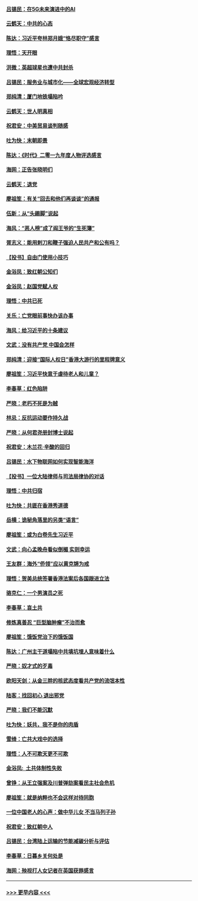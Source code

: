 #### [吕锡民：在5G未来演进中的AI](../pages/nsc993/n11730010.md?t=12190422) 
#### [云鹤天：中共的心态](../pages/nsc993/n11729906.md?t=12190422) 
#### [陈达：习近平夸林郑月娥“恪尽职守”感言](../pages/nsc993/n11729881.md?t=12190422) 
#### [理悟：天开眼](../pages/nsc993/n11729699.md?t=12190422) 
#### [洪微：英超球星也遭中共封杀](../pages/nsc993/n11727243.md?t=12190422) 
#### [吕锡民：服务业与城市化——全球宏观经济转型](../pages/nsc993/n11725845.md?t=12190422) 
#### [郑纯清：厦门地铁塌陷吟](../pages/nsc993/n11725813.md?t=12190422) 
#### [云鹤天：世人明真相](../pages/nsc993/n11725621.md?t=12190422) 
#### [祝君安：中美贸易谈判随感](../pages/nsc993/n11725609.md?t=12190422) 
#### [吐为快：末朝即景](../pages/nsc993/n11723365.md?t=12190422) 
#### [陈达：《时代》二零一九年度人物评选感言](../pages/nsc993/n11723337.md?t=12190422) 
#### [海网：正告张晓明们](../pages/nsc993/n11723228.md?t=12190422) 
#### [云鹤天：退党](../pages/nsc993/n11723056.md?t=12190422) 
#### [廖祖笙：有关“回去和他们再谈谈”的通报](../pages/nsc993/n11722442.md?t=12190422) 
#### [伍新：从“头踢脚”说起](../pages/nsc993/n11722429.md?t=12190422) 
#### [海风：“恶人榜”成了阎王爷的“生死簿”](../pages/nsc993/n11722272.md?t=12190422) 
#### [胥志义：能用剌刀和鞭子强迫人民共产和公有吗？](../pages/nsc993/n11720569.md?t=12190422) 
#### [【投书】自由门使用小技巧](../pages/nsc993/n11720180.md?t=12190422) 
#### [金浴凤：致红朝公知们](../pages/nsc993/n11720563.md?t=12190422) 
#### [金浴凤：赵国党赋人权](../pages/nsc993/n11720533.md?t=12190422) 
#### [理悟：中共已死](../pages/nsc993/n11720233.md?t=12190422) 
#### [关乐：亡党眼前事快办该办事](../pages/nsc993/n11719160.md?t=12190422) 
#### [海风：给习近平的十条建议](../pages/nsc993/n11717616.md?t=12190422) 
#### [文武：没有共产党 中国会怎样](../pages/nsc993/n11717584.md?t=12190422) 
#### [郑纯清：迎接“国际人权日”香港大游行的里程牌意义](../pages/nsc993/n11717417.md?t=12190422) 
#### [廖祖笙：习近平快意于虐待老人和儿童？](../pages/nsc993/n11715313.md?t=12190422) 
#### [李春草：红色陷阱](../pages/nsc993/n11715029.md?t=12190422) 
#### [严晓：老朽不死是为贼](../pages/nsc993/n11712910.md?t=12190422) 
#### [林忌：反抗运动要作持久战](../pages/nsc993/n11712623.md?t=12190422) 
#### [严晓：从何君尧册封博士说起](../pages/nsc993/n11712465.md?t=12190422) 
#### [祝君安：木兰花·辛酸的回归](../pages/nsc993/n11712381.md?t=12190422) 
#### [吕锡民：水下物联网如何实现智能海洋](../pages/nsc993/n11711158.md?t=12190422) 
#### [【投书】一位大陆律师与司法局律协的对话](../pages/nsc993/n11709675.md?t=12190422) 
#### [理悟：中共归宿](../pages/nsc993/n11710059.md?t=12190422) 
#### [吐为快：共匪在香港秀道德](../pages/nsc993/n11709979.md?t=12190422) 
#### [岳横：诡秘角落里的另类“语言”](../pages/nsc993/n11709792.md?t=12190422) 
#### [廖祖笙：或为白卷先生习近平](../pages/nsc993/n11708330.md?t=12190422) 
#### [文武：向心孟晚舟看似倒楣 实则幸运](../pages/nsc993/n11708236.md?t=12190422) 
#### [王友群：海外“侨领”应以黄克锵为戒](../pages/nsc993/n11706176.md?t=12190422) 
#### [理悟：贺美总统签署香港法案后各国跟进立法](../pages/nsc993/n11706853.md?t=12190422) 
#### [骆克仁：一个男演员之死](../pages/nsc993/n11706677.md?t=12190422) 
#### [李春草：哀土共](../pages/nsc993/n11706255.md?t=12190422) 
#### [修炼真善忍 “巨型脑肿瘤”不治而愈](../pages/nsc993/n11705340.md?t=12190422) 
#### [廖祖笙：饿饭党治下的饿饭国](../pages/nsc993/n11705085.md?t=12190422) 
#### [陈达：广州主干道塌陷中共填坑埋人意味着什么](../pages/nsc993/n11705046.md?t=12190422) 
#### [严晓：奴才式的歹毒](../pages/nsc993/n11704826.md?t=12190422) 
#### [欧阳天剑：从金三胖的核武态度看共产党的流氓本性](../pages/nsc993/n11702238.md?t=12190422) 
#### [陆客：找回初心 退出邪党](../pages/nsc993/n11702213.md?t=12190422) 
#### [严晓：我们不能沉默](../pages/nsc993/n11702110.md?t=12190422) 
#### [吐为快：妖共，我不是你的肉盾](../pages/nsc993/n11701366.md?t=12190422) 
#### [雪绮：亡共大戏中的选择](../pages/nsc993/n11699922.md?t=12190422) 
#### [理悟：人不可欺天更不可欺](../pages/nsc993/n11699657.md?t=12190422) 
#### [金浴凤:  土共体制性失败](../pages/nsc993/n11699361.md?t=12190422) 
#### [曾铮：从王立强案及川普弹劾案看民主社会危机](../pages/nsc993/n11699318.md?t=12190422) 
#### [廖祖笙：就是纳粹也不会这样对待同胞](../pages/nsc993/n11697658.md?t=12190422) 
#### [一位中国老人的心声：做中华儿女 不当马列子孙](../pages/nsc993/n11697525.md?t=12190422) 
#### [祝君安：致红朝中人](../pages/nsc993/n11697518.md?t=12190422) 
#### [吕锡民：台湾陆上运输的节能减碳分析与评估](../pages/nsc993/n11694983.md?t=12190422) 
#### [李春草：日暮乡关何处是](../pages/nsc993/n11694805.md?t=12190422) 
#### [海网：殃视打人女记者在英国获罪感言](../pages/nsc993/n11693832.md?t=12190422) 

----
#### [ >>> 更早内容 <<< ](../indexes/nsc993-earlier.md)
